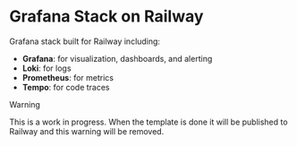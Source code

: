 # Grafana Stack on Railway

Grafana stack built for Railway including:

- **Grafana**: for visualization, dashboards, and alerting
- **Loki**: for logs
- **Prometheus**: for metrics
- **Tempo**: for code traces 

> [!WARNING]  
> This is a work in progress. When the template is done it will be published to Railway and this warning will be removed.
